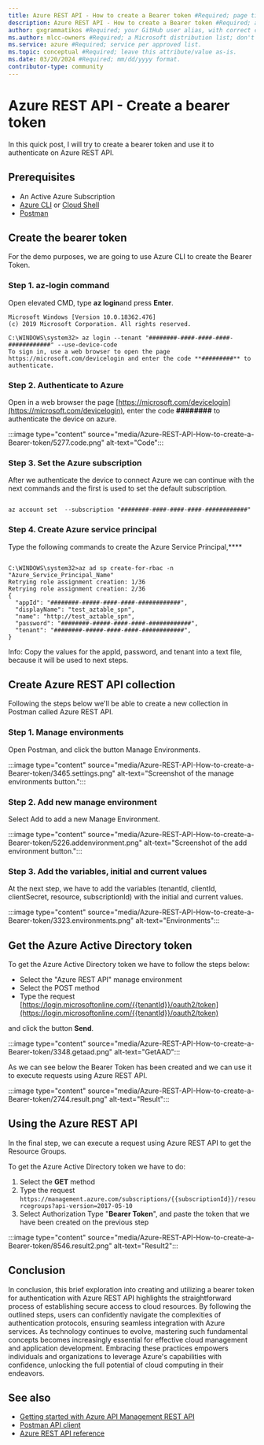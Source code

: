 ```yaml
---
title: Azure REST API - How to create a Bearer token #Required; page title displayed in search results. Don't enclose in quotation marks. 
description: Azure REST API - How to create a Bearer token #Required; article description that's displayed in search results. Don't enclose in quotation marks. Do end with a period.
author: gxgrammatikos #Required; your GitHub user alias, with correct capitalization.
ms.author: mlcc-owners #Required; a Microsoft distribution list; don't change. 
ms.service: azure #Required; service per approved list.
ms.topic: conceptual #Required; leave this attribute/value as-is.
ms.date: 03/20/2024 #Required; mm/dd/yyyy format.
contributor-type: community
---
```


# Azure REST API - Create a bearer token

In this quick post, I will try to create a bearer token and use it to authenticate on Azure REST API.

## Prerequisites

- An Active Azure Subscription
- [Azure CLI](/cli/azure/install-azure-cli) or [Cloud Shell](https://shell.azure.com/)
- [Postman](https://www.getpostman.com/downloads/)

## Create the bearer token

For the demo purposes, we are going to use Azure CLI to create the Bearer Token.

### Step 1. az-login command

Open elevated CMD, type **az login**and press **Enter**.

```azurecli
Microsoft Windows [Version 10.0.18362.476]
(c) 2019 Microsoft Corporation. All rights reserved.
 
C:\WINDOWS\system32> az login --tenant "########-####-####-####-############" --use-device-code
To sign in, use a web browser to open the page https://microsoft.com/devicelogin and enter the code **#########** to authenticate.

```

### Step 2. Authenticate to Azure

Open in a web browser the page [https://microsoft.com/devicelogin](https://microsoft.com/devicelogin), enter the code **########** to authenticate the device on azure.

:::image type="content" source="media/Azure-REST-API-How-to-create-a-Bearer-token/5277.code.png" alt-text="Code":::

### Step 3. Set the Azure subscription

After we authenticate the device to connect Azure we can continue with the next commands and the first is used to set the default subscription.

```azurecli

az account set  --subscription "########-####-####-####-############"

```

### Step 4. Create Azure service principal

Type the following commands to create the Azure Service Principal,****

```azurecli

C:\WINDOWS\system32>az ad sp create-for-rbac -n "Azure_Service_Principal_Name"
Retrying role assignment creation: 1/36
Retrying role assignment creation: 2/36
{
  "appId": "########-#####-####-####-############",
  "displayName": "test_aztable_spn",
  "name": "http://test_aztable_spn",
  "password": "########-#####-####-####-############",
  "tenant": "########-#####-####-####-############",
}

```

Info: Copy the values for the appId, password, and tenant into a text file, because it will be used to next steps.

## Create Azure REST API collection

Following the steps below we'll be able to create a new collection in Postman called Azure REST API.

### Step 1. Manage environments

Open Postman, and click the button Manage Environments.

:::image type="content" source="media/Azure-REST-API-How-to-create-a-Bearer-token/3465.settings.png" alt-text="Screenshot of the manage environments button.":::

### Step 2. Add new manage environment

Select Add to add a new Manage Environment.

:::image type="content" source="media/Azure-REST-API-How-to-create-a-Bearer-token/5226.addenvironment.png" alt-text="Screenshot of the add environment button.":::

### Step 3. Add the variables, initial and current values

At the next step, we have to add the variables (tenantId, clientId, clientSecret, resource, subscriptionId) with the initial and current values.

:::image type="content" source="media/Azure-REST-API-How-to-create-a-Bearer-token/3323.environments.png" alt-text="Environments":::

## Get the Azure Active Directory token

To get the Azure Active Directory token we have to follow the steps below:

- Select the "Azure REST API" manage environment
- Select the POST method
- Type the request [https://login.microsoftonline.com/{{tenantId}}/oauth2/token](https://login.microsoftonline.com/{{tenantId}}/oauth2/token)

and click the button **Send**.

:::image type="content" source="media/Azure-REST-API-How-to-create-a-Bearer-token/3348.getaad.png" alt-text="GetAAD":::

As we can see below the Bearer Token has been created and we can use it to execute requests using Azure REST API.

:::image type="content" source="media/Azure-REST-API-How-to-create-a-Bearer-token/2744.result.png" alt-text="Result":::

## Using the Azure REST API

In the final step, we can execute a request using Azure REST API to get the Resource Groups.

To get the Azure Active Directory token we have to do:

1. Select the **GET** method
1. Type the request `https://management.azure.com/subscriptions/{{subscriptionId}}/resourcegroups?api-version=2017-05-10`
1. Select Authorization Type "**Bearer Token**", and paste the token that we have been created on the previous step

:::image type="content" source="media/Azure-REST-API-How-to-create-a-Bearer-token/8546.result2.png" alt-text="Result2":::

## Conclusion

In conclusion, this brief exploration into creating and utilizing a bearer token for authentication with Azure REST API highlights the straightforward process of establishing secure access to cloud resources. By following the outlined steps, users can confidently navigate the complexities of authentication protocols, ensuring seamless integration with Azure services. As technology continues to evolve, mastering such fundamental concepts becomes increasingly essential for effective cloud management and application development. Embracing these practices empowers individuals and organizations to leverage Azure's capabilities with confidence, unlocking the full potential of cloud computing in their endeavors.

## See also

- [Getting started with Azure API Management REST API](https://azure.microsoft.com/resources/videos/getting-started-with-azure-api-management-rest-api/)
- [Postman API client](https://www.getpostman.com/product/api-client)
- [Azure REST API reference](/rest/api/azure/)

